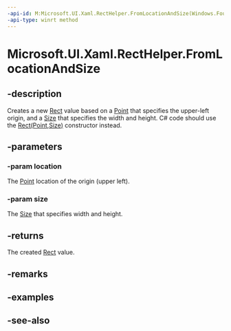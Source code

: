 ```yaml
---
-api-id: M:Microsoft.UI.Xaml.RectHelper.FromLocationAndSize(Windows.Foundation.Point,Windows.Foundation.Size)
-api-type: winrt method
---
```


<!-- Method syntax
public Windows.Foundation.Rect FromLocationAndSize(Windows.Foundation.Point location, Windows.Foundation.Size size)
-->

# Microsoft.UI.Xaml.RectHelper.FromLocationAndSize

## -description

Creates a new [Rect](/uwp/api/windows.foundation.rect) value based on a [Point](/uwp/api/windows.foundation.point) that specifies the upper-left origin, and a [Size](/uwp/api/windows.foundation.size) that specifies the width and height. C# code should use the [Rect(Point,Size)](/dotnet/api/windows.foundation.rect.-ctor#Windows_Foundation_Rect__ctor_Windows_Foundation_Point_Windows_Foundation_Size_) constructor instead.

## -parameters

### -param location

The [Point](/uwp/api/windows.foundation.point) location of the origin (upper left).

### -param size

The [Size](/uwp/api/windows.foundation.size) that specifies width and height.

## -returns

The created [Rect](/uwp/api/windows.foundation.rect) value.

## -remarks

## -examples

## -see-also
